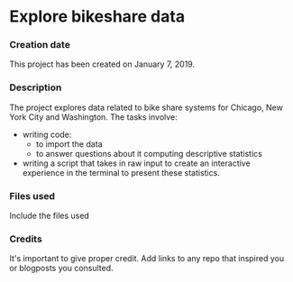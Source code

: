 # Explore bikeshare data

### Creation date
This project has been created on January 7, 2019.

### Description
The project explores data related to bike share systems for Chicago, New York City and Washington.
The tasks involve:
- writing code:
    * to import the data
    * to answer questions about it computing descriptive statistics
- writing a script that takes in raw input to create an interactive experience in the terminal to present these statistics.

### Files used
Include the files used

### Credits
It's important to give proper credit. Add links to any repo that inspired you or blogposts you consulted.
